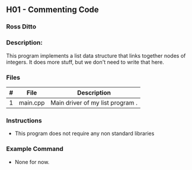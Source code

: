 ## H01 - Commenting Code
### Ross Ditto
### Description:

This program implements a list data structure that links together nodes of integers. It does more stuff, but we don't need to write that here.

### Files

|   #   | File     | Description                      |
| :---: | -------- | -------------------------------- |
|   1   | main.cpp | Main driver of my list program . |


### Instructions

- This program does not require any non standard libraries

### Example Command

- None for now.
